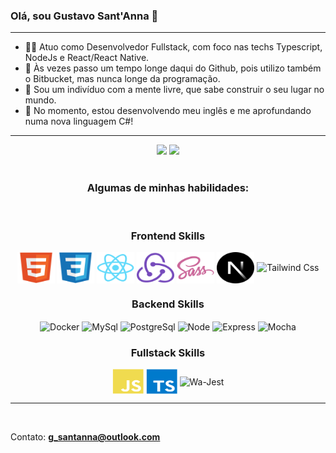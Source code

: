 ### Olá, sou Gustavo Sant'Anna 👋

---

- 👨‍💻 Atuo como Desenvolvedor Fullstack, com foco nas techs Typescript, NodeJs e React/React Native.
- 🌱 Às vezes passo um tempo longe daqui do Github, pois utilizo também o Bitbucket, mas nunca longe da programação.
- :thought_balloon: Sou um indivíduo com a mente livre, que sabe construir o seu lugar no mundo.
- :rocket: No momento, estou desenvolvendo meu inglês e me aprofundando numa nova linguagem C#!

---
<div align="center">
  <img height="180em" src="https://github-readme-stats.vercel.app/api?username=warywise&show_icons=true&include_all_commits=true&theme=chartreuse-dark"/>
  <img height="180em" src="https://github-readme-stats.vercel.app/api/top-langs/?username=warywise&layout=compact&langs_count=7&theme=chartreuse-dark"/>
</div>
<br>
<div align="center">
  <h3>Algumas de minhas habilidades:</h3>
  <br>
  <h3>Frontend Skills</h3>
  <img align="center" alt="HTML" height="50" width="60" src="https://raw.githubusercontent.com/devicons/devicon/master/icons/html5/html5-original.svg">
  <img align="center" alt="CSS" height="50" width="60" src="https://raw.githubusercontent.com/devicons/devicon/master/icons/css3/css3-original.svg">
  <img align="center" alt="React" height="50" width="60" src="https://raw.githubusercontent.com/devicons/devicon/master/icons/react/react-original.svg">
  <img align="center" alt="Redux" height="50" width="60" src="https://raw.githubusercontent.com/devicons/devicon/master/icons/redux/redux-original.svg">
  <img align="center" alt="SASS" height="50" width="60" src="https://raw.githubusercontent.com/devicons/devicon/master/icons/sass/sass-original.svg">
  <img align="center" alt="Next Js" height="50" width="60" src="https://raw.githubusercontent.com/devicons/devicon/master/icons/nextjs/nextjs-original.svg">
  <img align="center" alt="Tailwind Css" height="110" width="130" src="https://cdn.jsdelivr.net/gh/devicons/devicon/icons/tailwindcss/tailwindcss-original-wordmark.svg" />
  <h3>Backend Skills</h3>
  <img align="center" alt="Docker" height="60" width="70" src="https://icongr.am/devicon/docker-original-wordmark.svg">
  <img align="center" alt="MySql" height="60" width="70" src="https://icongr.am/devicon/mysql-original-wordmark.svg">
  <img align="center" alt="PostgreSql" height="60" width="70" src="https://cdn.jsdelivr.net/gh/devicons/devicon/icons/postgresql/postgresql-original-wordmark.svg">
  <img align="center" alt="Node" height="50" width="60" src="https://icongr.am/devicon/nodejs-original.svg">
  <img align="center" alt="Express" height="60" width="70" src="https://icongr.am/devicon/express-original-wordmark.svg">
  <img align="center" alt="Mocha" height="60" width="70" src="https://cdn.jsdelivr.net/gh/devicons/devicon/icons/mocha/mocha-plain.svg" />
  <h3>Fullstack Skills</h3>
  <img align="center" alt="Js" height="40" width="50" src="https://raw.githubusercontent.com/devicons/devicon/master/icons/javascript/javascript-plain.svg">
  <img align="center" alt="Ts" height="40" width="50" src="https://raw.githubusercontent.com/devicons/devicon/master/icons/typescript/typescript-plain.svg">
  <img align="center" alt="Wa-Jest" height="40" width="50" src="https://cdn.jsdelivr.net/gh/devicons/devicon/icons/jest/jest-plain.svg">
</div>

---
<br>

Contato: <b>g_santanna@outlook.com</b>
